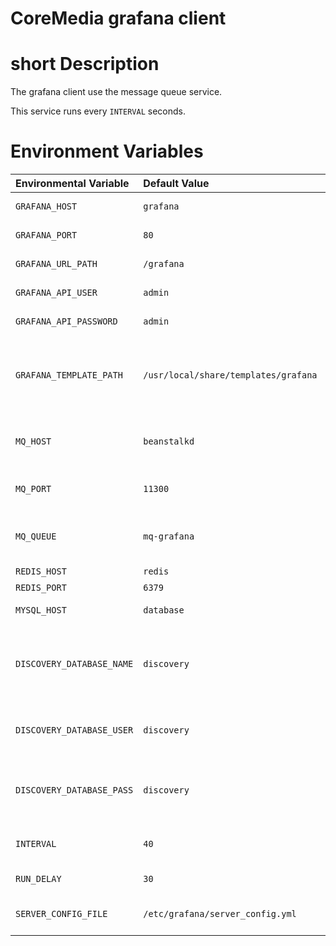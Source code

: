 
CoreMedia grafana client
========================

# short Description

The grafana client use the message queue service.

This service runs every `INTERVAL` seconds.


# Environment Variables

| Environmental Variable      | Default Value        | Description                                                     |
| :-------------------------- | :-------------       | :-----------                                                    |
| `GRAFANA_HOST`              | `grafana`            | grafana Host                                                    |
| `GRAFANA_PORT`              | `80`                 | grafana Port                                                    |
| `GRAFANA_URL_PATH`          | `/grafana`           | grafana URL Path                                                |
| `GRAFANA_API_USER`          | `admin`              | grafana API user                                                |
| `GRAFANA_API_PASSWORD`      | `admin`              | grafana API password                                            |
| `GRAFANA_TEMPLATE_PATH`     | `/usr/local/share/templates/grafana` | database schema name for the discovery service  |
| `MQ_HOST`                   | `beanstalkd`         | beanstalkd (message queue) Host                                 |
| `MQ_PORT`                   | `11300`              | beanstalkd (message queue) Port                                 |
| `MQ_QUEUE`                  | `mq-grafana`         | beanstalkd (message queue) Queue                                |
| `REDIS_HOST`                | `redis`              | redis Host                                                      |
| `REDIS_PORT`                | `6379`               | redis Port                                                      |
| `MYSQL_HOST`                | `database`           | database Host                                                   |
| `DISCOVERY_DATABASE_NAME`   | `discovery`          | database schema name for the discovery service                  |
| `DISCOVERY_DATABASE_USER`   | `discovery`          | database user for the discovery service                         |
| `DISCOVERY_DATABASE_PASS`   | `discovery`          | database password for the discovery service                     |
| `INTERVAL`                  | `40`                 | run interval for the scheduler                                  |
| `RUN_DELAY`                 | `30`                 | delay for the first run                                         |
| `SERVER_CONFIG_FILE`        | `/etc/grafana/server_config.yml` | configure file for grafana |
